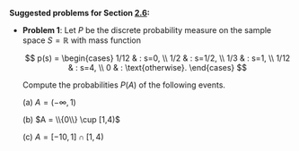 **Suggested problems for Section [2.6](https://mml.johnmyersmath.com/stats-book/chapters/prob-spaces.html#discrete-and-uniform-probability-measures):**

* **Problem 1**: Let $P$ be the discrete probability measure on the sample space $S=\mathbb{R}$ with mass function

    $$
    p(s) = \begin{cases}
    1/12 & : s=0, \\
    1/2 & : s=1/2, \\
    1/3 & : s=1, \\
    1/12 & : s=4, \\
    0 & : \text{otherwise}.
    \end{cases}
    $$

    Compute the probabilities $P(A)$ of the following events.

    (a) $A = (-\infty,1)$
    
    (b) $A = \\{0\\} \cup [1,4)$

    (c) $A = [-10, 1] \cap [1, 4)$

